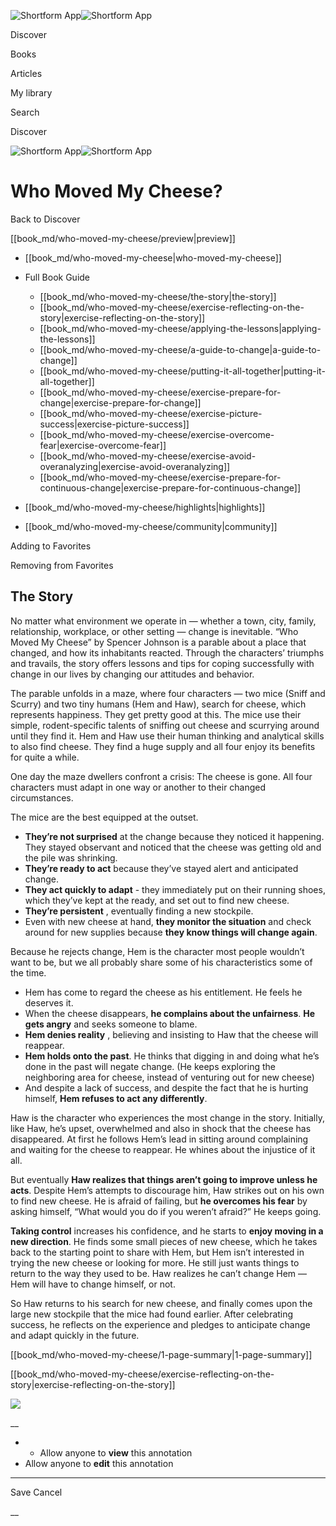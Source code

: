 ![Shortform App](/img/logo.36a2399e.svg)![Shortform App](/img/logo-dark.70c1b072.svg)

Discover

Books

Articles

My library

Search

Discover

![Shortform App](/img/logo.36a2399e.svg)![Shortform App](/img/logo-dark.70c1b072.svg)

# Who Moved My Cheese?

Back to Discover

[[book_md/who-moved-my-cheese/preview|preview]]

  * [[book_md/who-moved-my-cheese|who-moved-my-cheese]]
  * Full Book Guide

    * [[book_md/who-moved-my-cheese/the-story|the-story]]
    * [[book_md/who-moved-my-cheese/exercise-reflecting-on-the-story|exercise-reflecting-on-the-story]]
    * [[book_md/who-moved-my-cheese/applying-the-lessons|applying-the-lessons]]
    * [[book_md/who-moved-my-cheese/a-guide-to-change|a-guide-to-change]]
    * [[book_md/who-moved-my-cheese/putting-it-all-together|putting-it-all-together]]
    * [[book_md/who-moved-my-cheese/exercise-prepare-for-change|exercise-prepare-for-change]]
    * [[book_md/who-moved-my-cheese/exercise-picture-success|exercise-picture-success]]
    * [[book_md/who-moved-my-cheese/exercise-overcome-fear|exercise-overcome-fear]]
    * [[book_md/who-moved-my-cheese/exercise-avoid-overanalyzing|exercise-avoid-overanalyzing]]
    * [[book_md/who-moved-my-cheese/exercise-prepare-for-continuous-change|exercise-prepare-for-continuous-change]]
  * [[book_md/who-moved-my-cheese/highlights|highlights]]
  * [[book_md/who-moved-my-cheese/community|community]]



Adding to Favorites 

Removing from Favorites 

## The Story

No matter what environment we operate in — whether a town, city, family, relationship, workplace, or other setting — change is inevitable. “Who Moved My Cheese” by Spencer Johnson is a parable about a place that changed, and how its inhabitants reacted. Through the characters’ triumphs and travails, the story offers lessons and tips for coping successfully with change in our lives by changing our attitudes and behavior.

The parable unfolds in a maze, where four characters — two mice (Sniff and Scurry) and two tiny humans (Hem and Haw), search for cheese, which represents happiness. They get pretty good at this. The mice use their simple, rodent-specific talents of sniffing out cheese and scurrying around until they find it. Hem and Haw use their human thinking and analytical skills to also find cheese. They find a huge supply and all four enjoy its benefits for quite a while.

One day the maze dwellers confront a crisis: The cheese is gone. All four characters must adapt in one way or another to their changed circumstances.

The mice are the best equipped at the outset.

  * **They’re not surprised** at the change because they noticed it happening. They stayed observant and noticed that the cheese was getting old and the pile was shrinking. 
  * **They’re ready to act** because they’ve stayed alert and anticipated change. 
  * **They act quickly to adapt** \- they immediately put on their running shoes, which they’ve kept at the ready, and set out to find new cheese. 
  * **They’re persistent** , eventually finding a new stockpile. 
  * Even with new cheese at hand, **they monitor the situation** and check around for new supplies because **they know things will change again**.



Because he rejects change, Hem is the character most people wouldn’t want to be, but we all probably share some of his characteristics some of the time.

  * Hem has come to regard the cheese as his entitlement. He feels he deserves it. 
  * When the cheese disappears, **he complains about the unfairness**. **He gets angry** and seeks someone to blame. 
  * **Hem denies reality** , believing and insisting to Haw that the cheese will reappear. 
  * **Hem holds onto the past**. He thinks that digging in and doing what he’s done in the past will negate change. (He keeps exploring the neighboring area for cheese, instead of venturing out for new cheese)
  * And despite a lack of success, and despite the fact that he is hurting himself, **Hem refuses to act any differently**.



Haw is the character who experiences the most change in the story. Initially, like Haw, he’s upset, overwhelmed and also in shock that the cheese has disappeared. At first he follows Hem’s lead in sitting around complaining and waiting for the cheese to reappear. He whines about the injustice of it all.

But eventually **Haw realizes that things aren’t going to improve unless he acts**. Despite Hem’s attempts to discourage him, Haw strikes out on his own to find new cheese. He is afraid of failing, but **he overcomes his fear** by asking himself, “What would you do if you weren’t afraid?” He keeps going.

**Taking control** increases his confidence, and he starts to **enjoy moving in a new direction**. He finds some small pieces of new cheese, which he takes back to the starting point to share with Hem, but Hem isn’t interested in trying the new cheese or looking for more. He still just wants things to return to the way they used to be. Haw realizes he can’t change Hem — Hem will have to change himself, or not.

So Haw returns to his search for new cheese, and finally comes upon the large new stockpile that the mice had found earlier. After celebrating success, he reflects on the experience and pledges to anticipate change and adapt quickly in the future.

[[book_md/who-moved-my-cheese/1-page-summary|1-page-summary]]

[[book_md/who-moved-my-cheese/exercise-reflecting-on-the-story|exercise-reflecting-on-the-story]]

![](https://bat.bing.com/action/0?ti=56018282&Ver=2&mid=0540d3e9-d2b6-40f5-923b-7935e230c116&sid=72e6e650642c11eeb2dd2161d176fe8d&vid=72e70890642c11eeb72d79fe7b6df2c6&vids=0&msclkid=N&pi=0&lg=en-US&sw=800&sh=600&sc=24&nwd=1&tl=Shortform%20%7C%20Book&p=https%3A%2F%2Fwww.shortform.com%2Fapp%2Fbook%2Fwho-moved-my-cheese%2Fthe-story&r=&lt=1171&evt=pageLoad&sv=1&rn=238261)

__

  *   * Allow anyone to **view** this annotation
  * Allow anyone to **edit** this annotation



* * *

Save Cancel

__



